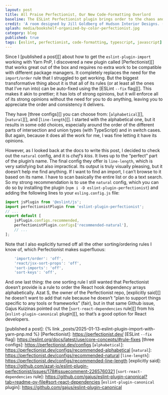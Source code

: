 ```yaml
---
layout: post
title: All Praise Perfectionist, Our New Code-Formatting Overlord
baseline: The ESLint Perfectionist plugin brings order to the chaos and sanity to even the most anal-retentive programmers
credit: 'A room designed by Jill Goldberg of Hudson Interior Designs. (Michael J Lee)'
splash: media/bookshelf-organized-by-color-perfectionist.jpg
category: blog
published: true
tags: [eslint, perfectionist, code-formatting, typescript, javascript]
---
```


Since I [published a post][] about how to get the `eslint-plugin-import` working with Yarn PnP, I discovered a new plugin called [Perfectionist][] that works great out of the box and requires no extra work to be compatible with different package managers. It completely replaces the need for the `import/order` rule that I struggled to get working. But the biggest transformative thing about it is that all of its rules (or at least all the ones that I’ve run into) can be auto-fixed using the [ESLint `--fix` flag][]. This makes it akin to prettier; it has lots of strong opinions, but it will enforce all of its strong opinions without the need for you to do anything, leaving you to appreciate the order and consistency it delivers.

They have [three configs][] you can choose from: [`alphabetical`][], [`natural`][], and [`line-length`][]. I started with the alphabetical one, but it results in some odd choices, especially around the order of the different parts of intersection and union types (with TypeScript) and in switch cases. But again, because it does all the work for me, I was fine letting it have its opinions.

However, as I looked back at the docs to write this post, I decided to check out the `natural` config, and it is *chef’s kiss*. It lives up to the “perfect” part of the plugin’s name. The final config they offer is `line-length`, which is very satisfying but also impractical. Its output is truly visually pleasing, but it doesn’t help me find anything. If I want to find an import, I can’t browse to it based on its name. I have to scan basically the entire list or do a text search. So my strong recommendation is to use the `natural` config, which you can do so by installing the plugin (`npm i -D eslint-plugin-perfectionist`) and adding the following lines to your `esling.config.js` file:

```js
import jsPlugin from '@eslint/js';
import perfectionistPlugin from 'eslint-plugin-perfectionist';
// ...
export default [
    jsPlugin.configs.recommended,
    perfectionistPlugin.configs['recommended-natural'],
    // ...
];
```

Note that I also explicitly turned off all the other sorting/ordering rules I know of, which Perfectionist makes superfluous:

```js
    'import/order': 'off',
    'react/jsx-sort-props': 'off',
    'sort-imports': 'off',
    'sort-keys': 'off',
```

And one last thing: the one sorting rule I still wanted that Perfectionist doesn’t provide is a rule to order the React hook dependency arrays alphabetically. Azat S, the owner of the Perfectionist repo, [explicitly said][] he doesn’t want to add that rule because he doesn’t “plan to support things specific to any tools or frameworks” (fair), but in that same Github issue, Gajus Kuizinas pointed out the [`sort-react-dependencies` rule][] from his [`eslint-plugin-canonical` plugin][], so that’s a good option for React developers.

[published a post]: {% link _posts/2025-01-13-eslint-plugin-import-with-yarn-pnp.md %}
[Perfectionist]: https://perfectionist.dev/
[ESLint `--fix` flag]: https://eslint.org/docs/latest/use/core-concepts/#rule-fixes
[three configs]: https://perfectionist.dev/configs
[`alphabetical`]: https://perfectionist.dev/configs/recommended-alphabetical
[`natural`]: https://perfectionist.dev/configs/recommended-natural
[`line-length`]: https://perfectionist.dev/configs/recommended-line-length
[explicitly said]: https://github.com/azat-io/eslint-plugin-perfectionist/issues/178#issuecomment-2265760321
[`sort-react-dependencies` rule]: https://github.com/gajus/eslint-plugin-canonical?tab=readme-ov-file#sort-react-dependencies
[`eslint-plugin-canonical` plugin]: https://github.com/gajus/eslint-plugin-canonical
